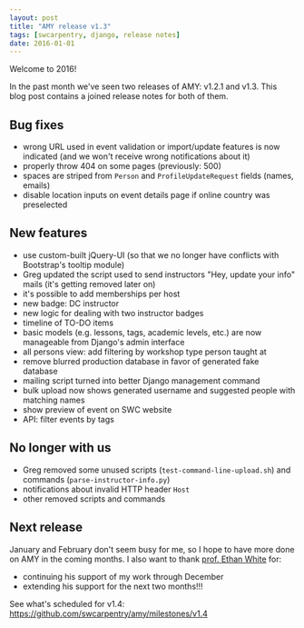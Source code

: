 ```yaml
---
layout: post
title: "AMY release v1.3"
tags: [swcarpentry, django, release notes]
date: 2016-01-01
---
```


Welcome to 2016!

In the past month we've seen two releases of AMY: v1.2.1 and v1.3.
This blog post contains a joined release notes for both of them.

Bug fixes
---------

* wrong URL used in event validation or import/update features is
  now indicated (and we won't receive wrong notifications about it)
* properly throw 404 on some pages (previously: 500)
* spaces are striped from `Person` and `ProfileUpdateRequest` 
  fields (names, emails)
* disable location inputs on event details page if online country
  was preselected

New features
------------

* use custom-built jQuery-UI (so that we no longer have conflicts 
  with Bootstrap's tooltip module)
* Greg updated the script used to send instructors "Hey, update 
  your info" mails (it's getting removed later on)
* it's possible to add memberships per host
* new badge: DC instructor
* new logic for dealing with two instructor badges
* timeline of TO-DO items
* basic models (e.g. lessons, tags, academic levels, etc.) are now
  manageable from Django's admin interface
* all persons view: add filtering by workshop type person taught at
* remove blurred production database in favor of generated fake 
  database
* mailing script turned into better Django management command
* bulk upload now shows generated username and suggested people with
  matching names
* show preview of event on SWC website
* API: filter events by tags

No longer with us
-----------------

* Greg removed some unused scripts (`test-command-line-upload.sh`)
  and commands (`parse-instructor-info.py`)
* notifications about invalid HTTP header `Host`
* other removed scripts and commands

Next release
------------

January and February don't seem busy for me, so I hope to have more 
done on AMY in the coming months.  I also want to thank
[prof. Ethan White](http://whitelab.weecology.org/) for:

* continuing his support of my work through December
* extending his support for the next two months!!!

See what's scheduled for v1.4: <https://github.com/swcarpentry/amy/milestones/v1.4>
